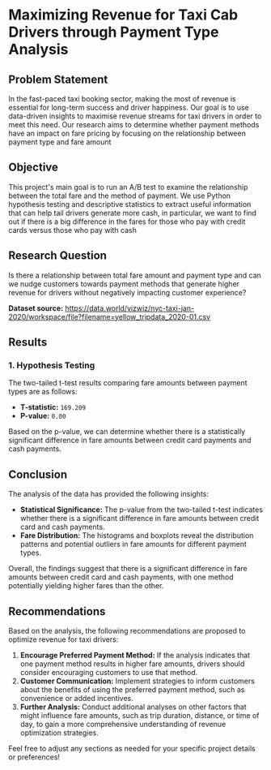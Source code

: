 # Maximizing Revenue for Taxi Cab Drivers through Payment Type Analysis

## Problem Statement
In the fast-paced taxi booking sector, making the most of revenue is essential for long-term success and driver happiness. Our goal is to use data-driven insights to maximise revenue streams for taxi drivers in order to meet this need. Our research aims to determine whether payment methods have an impact on fare pricing by focusing on the relationship between payment type and fare amount

## Objective
This project's main goal is to run an A/B test to examine the relationship between the total fare and the method of payment. We use Python hypothesis testing and descriptive statistics to extract useful information that can help tail drivers generate more cash, in particular, we want to find out if there is a big difference in the fares for those who pay with credit cards versus those who pay with cash

## Research Question
Is there a relationship between total fare amount and payment type and can we nudge customers towards payment methods that generate higher revenue for drivers without negatively impacting customer experience?

**Dataset source:** https://data.world/vizwiz/nyc-taxi-jan-2020/workspace/file?filename=yellow_tripdata_2020-01.csv

## Results

### 1. Hypothesis Testing

The two-tailed t-test results comparing fare amounts between payment types are as follows:

- **T-statistic:** `169.209`
- **P-value:** `0.00`

Based on the p-value, we can determine whether there is a statistically significant difference in fare amounts between credit card payments and cash payments.


## Conclusion

The analysis of the data has provided the following insights:

- **Statistical Significance:** The p-value from the two-tailed t-test indicates whether there is a significant difference in fare amounts between credit card and cash payments.
- **Fare Distribution:** The histograms and boxplots reveal the distribution patterns and potential outliers in fare amounts for different payment types.

Overall, the findings suggest that there is a significant difference in fare amounts between credit card and cash payments, with one method potentially yielding higher fares than the other.

## Recommendations

Based on the analysis, the following recommendations are proposed to optimize revenue for taxi drivers:

1. **Encourage Preferred Payment Method:** If the analysis indicates that one payment method results in higher fare amounts, drivers should consider encouraging customers to use that method.
2. **Customer Communication:** Implement strategies to inform customers about the benefits of using the preferred payment method, such as convenience or added incentives.
3. **Further Analysis:** Conduct additional analyses on other factors that might influence fare amounts, such as trip duration, distance, or time of day, to gain a more comprehensive understanding of revenue optimization strategies.

Feel free to adjust any sections as needed for your specific project details or preferences!
